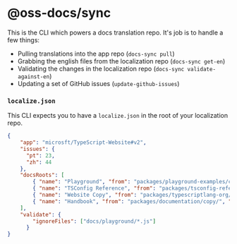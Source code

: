 # @oss-docs/sync

This is the CLI which powers a docs translation repo. It's job is to handle a few things:

- Pulling translations into the app repo (`docs-sync pull`)
- Grabbing the english files from the localization repo (`docs-sync get-en`)
- Validating the changes in the localization repo (`docs-sync validate-against-en`)
- Updating a set of GitHub issues (`update-github-issues`)

### `localize.json`

This CLI expects you to have a `localize.json` in the root of your localization repo.

```json
{
    "app": "microsft/TypeScript-Website#v2",
    "issues": {
      "pt": 23,
      "zh": 44
    },
    "docsRoots": [
        { "name": "Playground", "from": "packages/playground-examples/copy/", "to": "docs/playground" },
        { "name": "TSConfig Reference", "from": "packages/tsconfig-reference/copy/", "to": "docs/tsconfig" },
        { "name": "Website Copy", "from": "packages/typescriptlang-org/src/copy/", "to": "docs/typescriptlang" },
        { "name": "Handbook", "from": "packages/documentation/copy/", "to": "docs/documentation" }
    ],
    "validate": {
        "ignoreFiles": ["docs/playground/*.js"]
      }
}
```
